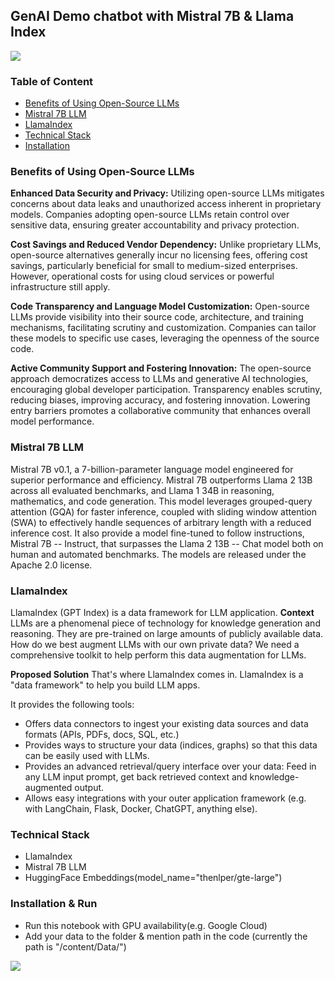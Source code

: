 ## GenAI Demo chatbot with Mistral 7B & Llama Index  
![](https://i.postimg.cc/j2r7R46V/gen-ai.png)



### Table of Content
  * [Benefits of Using Open-Source LLMs](#benefits-of-using-open-source-llms)
  * [Mistral 7B LLM](#mistral-7b-llm)
  * [LlamaIndex](llamaindex)
  * [Technical Stack](#technical-stack)
  * [Installation](#installation)



### Benefits of Using Open-Source LLMs 
**Enhanced Data Security and Privacy:**
Utilizing open-source LLMs mitigates concerns about data leaks and unauthorized access inherent in proprietary models. Companies adopting open-source LLMs retain control over sensitive data, ensuring greater accountability and privacy protection.

**Cost Savings and Reduced Vendor Dependency:**
Unlike proprietary LLMs, open-source alternatives generally incur no licensing fees, offering cost savings, particularly beneficial for small to medium-sized enterprises. However, operational costs for using cloud services or powerful infrastructure still apply.

**Code Transparency and Language Model Customization:**
Open-source LLMs provide visibility into their source code, architecture, and training mechanisms, facilitating scrutiny and customization. Companies can tailor these models to specific use cases, leveraging the openness of the source code.

**Active Community Support and Fostering Innovation:**
The open-source approach democratizes access to LLMs and generative AI technologies, encouraging global developer participation. Transparency enables scrutiny, reducing biases, improving accuracy, and fostering innovation. Lowering entry barriers promotes a collaborative community that enhances overall model performance.


### Mistral 7B LLM
Mistral 7B v0.1, a 7-billion-parameter language model engineered for superior performance and efficiency. Mistral 7B outperforms Llama 2 13B across all evaluated benchmarks, and Llama 1 34B in reasoning, mathematics, and code generation. This model leverages grouped-query attention (GQA) for faster inference, coupled with sliding window attention (SWA) to effectively handle sequences of arbitrary length with a reduced inference cost. It also provide a model fine-tuned to follow instructions, Mistral 7B -- Instruct, that surpasses the Llama 2 13B -- Chat model both on human and automated benchmarks. The models are released under the Apache 2.0 license.

### LlamaIndex
LlamaIndex (GPT Index) is a data framework for LLM application.
**Context**
LLMs are a phenomenal piece of technology for knowledge generation and reasoning. They are pre-trained on large amounts of publicly available data.
How do we best augment LLMs with our own private data?
We need a comprehensive toolkit to help perform this data augmentation for LLMs.

**Proposed Solution**
That's where LlamaIndex comes in. LlamaIndex is a "data framework" to help you build LLM apps. 

It provides the following tools:
- Offers data connectors to ingest your existing data sources and data formats (APIs, PDFs, docs, SQL, etc.)
- Provides ways to structure your data (indices, graphs) so that this data can be easily used with LLMs.
- Provides an advanced retrieval/query interface over your data: Feed in any LLM input prompt, get back retrieved context and knowledge-augmented output.
- Allows easy integrations with your outer application framework (e.g. with LangChain, Flask, Docker, ChatGPT, anything else).


### Technical Stack 

- LlamaIndex
- Mistral 7B LLM
- HuggingFace Embeddings(model_name="thenlper/gte-large")


### Installation & Run
- Run this notebook with GPU availability(e.g. Google Cloud)
- Add your data to the folder & mention path in the code (currently the path is "/content/Data/")
  


![](https://res.cloudinary.com/cognitives-s3/image/upload/c_limit,dpr_auto,f_auto,fl_lossy,h_1900,q_auto,w_1900/v1/cog-live/n/1271/2023/Jan/30/XJjQaSivFeb8luqCBLAO.jpg)
